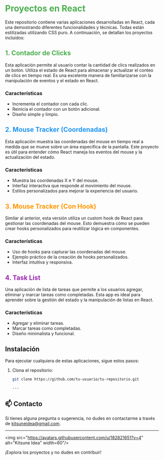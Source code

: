 # <h1 style="color: #4CAF50;">Proyectos en React</h1>

Este repositorio contiene varias aplicaciones desarrolladas en React, cada una demostrando diferentes funcionalidades y técnicas. Todas están estilizadas utilizando CSS puro. A continuación, se detallan los proyectos incluidos:

<h2 style="color: #4CAF50;">1. Contador de Clicks</h2>

Esta aplicación permite al usuario contar la cantidad de clics realizados en un botón. Utiliza el estado de React para almacenar y actualizar el conteo de clics en tiempo real. Es una excelente manera de familiarizarse con la manipulación de eventos y el estado en React.

### Características
- Incrementa el contador con cada clic.
- Reinicia el contador con un botón adicional.
- Diseño simple y limpio.

<h2 style="color: #2196F3;">2. Mouse Tracker (Coordenadas)</h2>

Esta aplicación muestra las coordenadas del mouse en tiempo real a medida que se mueve sobre un área específica de la pantalla. Este proyecto es útil para entender cómo React maneja los eventos del mouse y la actualización del estado.

### Características
- Muestra las coordenadas X e Y del mouse.
- Interfaz interactiva que responde al movimiento del mouse.
- Estilos personalizados para mejorar la experiencia del usuario.

<h2 style="color: #FF9800;">3. Mouse Tracker (Con Hook)</h2>

Similar al anterior, esta versión utiliza un custom hook de React para gestionar las coordenadas del mouse. Esto demuestra cómo se pueden crear hooks personalizados para reutilizar lógica en componentes.

### Características
- Uso de hooks para capturar las coordenadas del mouse.
- Ejemplo práctico de la creación de hooks personalizados.
- Interfaz intuitiva y responsiva.

<h2 style="color: #9C27B0;">4. Task List</h2>

Una aplicación de lista de tareas que permite a los usuarios agregar, eliminar y marcar tareas como completadas. Esta app es ideal para aprender sobre la gestión del estado y la manipulación de listas en React.

### Características
- Agregar y eliminar tareas.
- Marcar tareas como completadas.
- Diseño minimalista y funcional.

## Instalación

Para ejecutar cualquiera de estas aplicaciones, sigue estos pasos:

1. Clona el repositorio:
   ```bash
   git clone https://github.com/tu-usuario/tu-repositorio.git

   ---

## 📫 Contacto

Si tienes alguna pregunta o sugerencia, no dudes en contactarme a través de [kitsuneidea@gmail.com](mailto:kitsuneidea@gmail.com).

---

<img src="https://avatars.githubusercontent.com/u/182821651?v=4" alt="Kitsune Idea" width=60"/>

¡Explora los proyectos y no dudes en contribuir!
